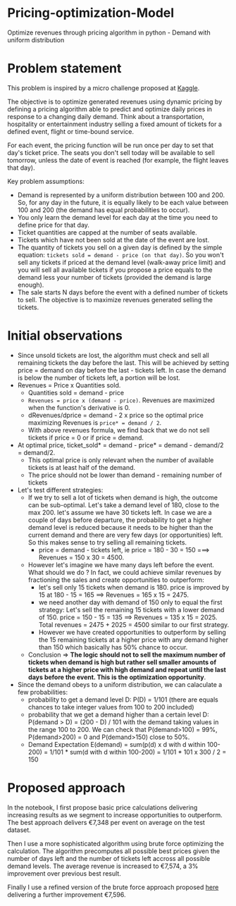 # Pricing-optimization-Model
Optimize revenues through pricing algorithm in python - Demand with uniform distribution

# Problem statement
This problem is inspired by a micro challenge proposed at [Kaggle](https://www.kaggle.com/alexisbcook/airline-price-optimization-microchallenge).

The objective is to optimize generated revenues using dynamic pricing by defining a pricing algorithm able to predict and optimize daily prices in response to a changing daily demand. Think about a transportation, hospitality or entertainment industry selling a fixed amount of tickets for a defined event, flight or time-bound service. 

For each event, the pricing function will be run once per day to set that day's ticket price. The seats you don't sell today will be available to sell tomorrow, unless the date of event is reached (for example, the flight leaves that day).

Key problem assumptions:
- Demand is represented by a uniform distribution between 100 and 200. So, for any day in the future, it is equally likely to be each value between 100 and 200 (the demand has equal probabilities to occur).
- You only learn the demand level for each day at the time you need to define price for that day.
- Ticket quantities are capped at the number of seats available.
- Tickets which have not been sold at the date of the event are lost.
- The quantity of tickets you sell on a given day is defined by the simple equation: `tickets sold = demand - price (on that day)`. So you won't sell any tickets if priced at the demand level (walk-away price limit) and you will sell all available tickets if you propose a price equals to the demand less your number of tickets (provided the demand is large enough).
- The sale starts N days before the event with a defined number of tickets to sell. The objective is to maximize revenues generated selling the tickets.

# Initial observations
- Since unsold tickets are lost, the algorithm must check and sell all remaining tickets the day before the last. This will be achieved by setting price = demand on day before the last - tickets left. In case the demand is below the number of tickets left, a portion will be lost.
- Revenues = Price x Quantities sold.
  - Quantities sold = demand - price
  - `Revenues = price x (demand - price)`. Revenues are maximized when the function's derivative is 0.
  - dRevenues/dprice = demand - 2 x price so the optimal price maximizing Revenues is `price* = demand / 2`.
  - With above revenues formula, we find back that we do not sell tickets if price = 0 or if price = demand.
-  At optimal price, ticket_sold* = demand - price* = demand - demand/2 = demand/2.
    - This optimal price is only relevant when the number of available tickets is at least half of the demand.
    - The price should not be lower than demand - remaining number of tickets
- Let's test different strategies:
  - If we try to sell a lot of tickets when demand is high, the outcome can be sub-optimal. Let's take a demand level of 180, close to the max 200. let's assume we have 30 tickets left. In case we are a couple of days before departure, the probability to get a higher demand level is reduced because it needs to be higher than the current demand and there are very few days (or opportunities) left. So this makes sense to try selling all remaining tickets.
    - price = demand - tickets left, ie price = 180 - 30 = 150 ===> Revenues = 150 x 30 = 4500.
  - However let's imagine we have many days left before the event. What should we do ? In fact, we could achieve similar revenues by fractioning the sales and create opportunities to outperform:
    - let's sell only 15 tickets when demand is 180. price is improved by 15 at 180 - 15 = 165 ==> Revenues = 165 x 15 = 2475.
    - we need another day with demand of 150 only to equal the first strategy: Let's sell the remaining 15 tickets with a lower demand of 150. price = 150 - 15 = 135 ==> Revenues = 135 x 15 = 2025. Total revenues = 2475 + 2025 = 4500 similar to our first strategy.
    - However we have created opportunities to outperform by selling the 15 remaining tickets at a higher price with any demand higher than 150 which basically has 50% chance to occur.
  - Conclusion => **The logic should not to sell the maximum number of tickets when demand is high but rather sell smaller amounts of tickets at a higher price with high demand and repeat until the last days before the event. This is the optimization opportunity**.
- Since the demand obeys to a uniform distribution, we can calaculate a few probabilities: 
     - probability to get a demand level D: P(D) = 1/101 (there are equals chances to take integer values from 100 to 200 included)
     - probability that we get a demand higher than a certain level D: P(demand > D) = (200 - D) / 101 with the demand taking values in the range 100 to 200. We can check that P(demand>100) = 99%, P(demand>200) = 0 and P(demand>150) close to 50%.
     - Demand Expectation E(demand) = sum(p(d) x d with d within 100-200) = 1/101 * sum(d with d within 100-200) = 1/101 * 101 x 300 / 2 = 150

# Proposed approach
In the notebook, I first propose basic price calculations delivering increasing results as we segment to increase opportunities to outperform. The best approach delivers €7,348 per event on average on the test dataset. 

Then I use a more sophisticated algorithm using brute force optimizing the calculation. The algorithm precomputes all possible best prices given the number of days left and the number of tickets left accross all possible demand levels. The average revenue is increased to €7,574, a 3% improvement over previous best result.

Finally I use a refined version of the brute force approach proposed [here](https://www.kaggle.com/aliaksei0/airline-price-optimization-micro-challenge) delivering a further improvement €7,596.
  

